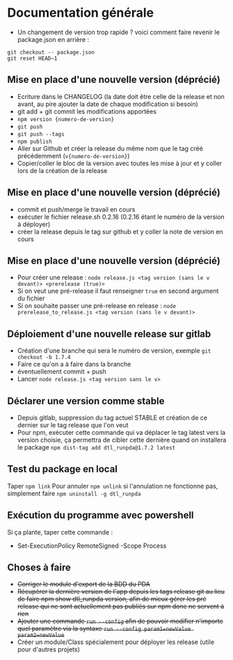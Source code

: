 # Documentation générale


- Un changement de version trop rapide ? voici comment faire revenir le package.json en arrière : 
```shell
git checkout -- package.json
git reset HEAD~1
```

## Mise en place d'une nouvelle version (déprécié)
- Ecriture dans le CHANGELOG (la date doit être celle de la release et non avant, au pire ajouter la date de chaque modification si besoin)
- git add + git commit les modifications apportées
- `npm version {numero-de-version}`
- `git push`
- `git push --tags`
- `npm publish`
- Aller sur Github et créer la release du même nom que le tag créé précédemment (`v{numero-de-version}`)
- Copier/coller le bloc de la version avec toutes les mise à jour et y coller lors de la création de la release

## Mise en place d'une nouvelle version (déprécié)
- commit et push/merge le travail en cours
- exécuter le fichier release.sh 0.2.16 (0.2.16 étant le numéro de la version à déployer)
- créer la release depuis le tag sur github et y coller la note de version en cours

## Mise en place d'une nouvelle version (déprécié)
- Pour créer une release : `node release.js <tag version (sans le v devant)> <prerelease (true)>`
- Si on veut une pré-release il faut renseigner `true` en second argument du fichier
- Si on souhaite passer une pré-release en release : `node prerelease_to_release.js <tag version (sans le v devant)>`

## Déploiement d'une nouvelle release sur gitlab
- Création d'une branche qui sera le numéro de version, exemple `git checkout -b 1.7.4`
- Faire ce qu'on a à faire dans la branche
- éventuellement commit + push
- Lancer `node release.js <tag version sans le v>`

## Déclarer une version comme stable
-  Depuis gitlab, suppression du tag actuel STABLE et création de ce dernier sur le tag release que l'on veut
- Pour npm, exécuter cette commande qui va déplacer le tag latest vers la version choisie, ça permettra de cibler cette dernière quand on installera le package `npm dist-tag add dtl_runpda@1.7.2 latest`

## Test du package en local
Taper `npm link`
Pour annuler `npm unlink`
si l'annulation ne fonctionne pas, simplement faire `npm uninstall -g dtl_runpda`

## Exécution du programme avec powershell
Si ça plante, taper cette commande : 
- Set-ExecutionPolicy RemoteSigned -Scope Process

## Choses à faire
- ~~Corriger le module d'export de la BDD du PDA~~
- ~~Récupérer la dernière version de l'app depuis les tags release git au lieu de faire npm show dtl_runpda version, afin de mieux gérer les pré release qui ne sont actuellement pas publiés sur npm donc ne servent à rien~~
- ~~Ajouter une commande `run --config` afin de pouvoir modifier n'importe quel paramètre via la syntaxe `run --config param1=newValue param2=newValue`~~
- Créer un module/Class spécialement pour déployer les release (utile pour d'autres projets)